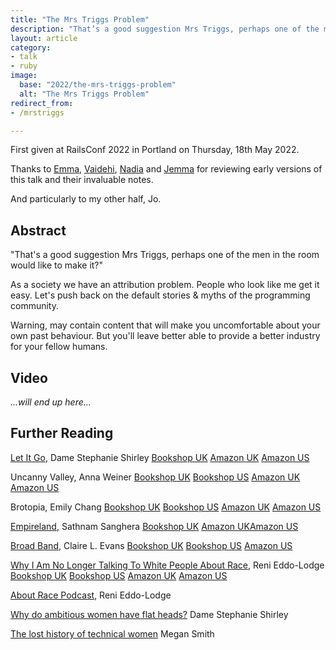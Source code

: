 ```yaml
---
title: "The Mrs Triggs Problem"
description: "That’s a good suggestion Mrs Triggs, perhaps one of the men in the room would like to make it?"
layout: article
category:
- talk
- ruby
image:
  base: "2022/the-mrs-triggs-problem"
  alt: "The Mrs Triggs Problem"
redirect_from:
- /mrstriggs

---
```


First given at RailsConf 2022 in Portland on Thursday, 18th May 2022.

Thanks to [Emma](https://twitter.com/has_many_books), [Vaidehi](https://twitter.com/vaidehijoshi), [Nadia](https://twitter.com/nodunayo) and [Jemma](https://twitter.com/JemmaIssroff) for reviewing early versions of this talk and their invaluable notes.

And particularly to my other half, Jo.

## Abstract

"That's a good suggestion Mrs Triggs, perhaps one of the men in the room would like to make it?"

As a society we have an attribution problem. People who look like me get it easy. Let's push back on the default stories & myths of the programming community.

Warning, may contain content that will make you uncomfortable about your own past behaviour. But you'll leave better able to provide a better industry for your fellow humans.


## Video

_...will end up here..._


## Further Reading

[Let It Go](https://www.steveshirley.com/let-it-go/), Dame Stephanie Shirley
[Bookshop UK](https://uk.bookshop.org/books/let-it-go-my-extraordinary-story-from-refugee-to-entrepreneur-to-philanthropist/9780241395493) [Amazon UK](https://www.amazon.co.uk/Let-Go-Extraordinary-Entrepreneur-Philanthropist/dp/0241395496) [Amazon US](https://www.amazon.com/Let-Go-Memoirs-Stephanie-Shirley/dp/1782342826)

Uncanny Valley, Anna Weiner
[Bookshop UK](https://uk.bookshop.org/books/uncanny-valley-seduction-and-disillusionment-in-san-francisco-s-startup-scene/9780008296865) [Bookshop US](https://bookshop.org/books/uncanny-valley-a-memoir/9781250785695) [Amazon UK](https://www.amazon.co.uk/Uncanny-Valley-Seduction-Disillusionment-Franciscos/dp/0008296863/) [Amazon US](https://www.amazon.com/Uncanny-Valley-Memoir-Anna-Wiener/dp/1250785693/)

Brotopia, Emily Chang
[Bookshop UK](https://uk.bookshop.org/books/brotopia-breaking-up-the-boy-s-club-of-silicon-valley/9780525540175) [Bookshop US](https://bookshop.org/books/brotopia-breaking-up-the-boys-club-of-silicon-valley/9780525540175) [Amazon UK](https://www.amazon.co.uk/Brotopia-Breaking-Boys-Silicon-Valley/dp/0525540172/) [Amazon US](https://www.amazon.com/Brotopia-Breaking-Boys-Silicon-Valley/dp/0735213534)

[Empireland](https://www.sathnam.com/empire/), Sathnam Sanghera
[Bookshop UK](https://uk.bookshop.org/books/empireland-how-imperialism-has-shaped-modern-britain/9780241445310) [Amazon UK](https://www.amazon.co.uk/Empireland-Imperialism-Shaped-Modern-Britain/dp/0241445310/)[Amazon US](https://www.amazon.com/Empireland-Imperialism-Shaped-Modern-Britain/dp/0241445310/)

[Broad Band](https://www.penguinrandomhouse.com/books/545427/broad-band-by-claire-l-evans/), Claire L. Evans
[Bookshop UK](https://uk.bookshop.org/books/broad-band-the-untold-story-of-the-women-who-made-the-internet/9780593329443) [Bookshop US](https://bookshop.org/books/broad-band-the-untold-story-of-the-women-who-made-the-internet/9780593329443) [Amazon US](https://www.amazon.com/Broad-Band-Untold-Story-Internet/dp/0735211752)

[Why I Am No Longer Talking To White People About Race](https://renieddolodge.co.uk/books/), Reni Eddo-Lodge
[Bookshop UK](https://uk.bookshop.org/books/why-i-m-no-longer-talking-to-white-people-about-race-the-sunday-times-bestseller/9781408870556) [Bookshop US](https://bookshop.org/books/why-i-m-no-longer-talking-to-white-people-about-race/9781635572957) [Amazon UK](https://www.amazon.co.uk/Longer-Talking-White-People-About/dp/1408870584/) [Amazon US](https://www.amazon.com/Longer-Talking-White-People-About/dp/140887055X)

[About Race Podcast](https://www.aboutracepodcast.com), Reni Eddo-Lodge

[Why do ambitious women have flat heads?](https://www.ted.com/talks/dame_stephanie_shirley_why_do_ambitious_women_have_flat_heads) Dame Stephanie Shirley

[The lost history of technical women](https://vimeo.com/121500228) Megan Smith